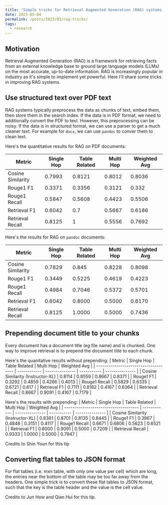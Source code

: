 ```yaml
---
title: 'Simple tricks for Retrieval Augmented Generation (RAG) systems'
date: 2023-05-04
permalink: /posts/2023/03/rag-tricks/
tags:
  - research
---
```


## Motivation
Retrieval Augmented Generation (RAG) is a framework for retrieving facts from an external knowledge base to ground large language models (LLMs) on the most accurate, up-to-date information. RAG is increasingly popular in industry as it's simple to implement yet powerful. Here I'll share some tricks in improving RAG systems.

## Use structured text over PDF text
RAG systems typically preprocess the data as chunks of text, embed them, then store them in the search index. If the data is in PDF format, we need to additionally convert the PDF to text. However, this preprocessing can be noisy. If the data is in structured format, we can use a parser to get a much cleaner text. For example for `docx`, we can use `pandoc` to conver them to clean text.

Here's the quantitative results for RAG on PDF documents:

| Metric            | Single Hop   | Table Related   | Multi Hop   | Weighted Avg   |
| ----------------- | ------------ | --------------- | ----------- | --------------- |
| Cosine Similarity | 0.7993       | 0.8121          | 0.8012      | 0.8036          |
| Rouge1 F1         | 0.3371       | 0.3356          | 0.3121      | 0.332           |
| Rouge1 Recall     | 0.5847       | 0.5608          | 0.4423      | 0.5506          |
| Retrieval F1      | 0.6042       | 0.7             | 0.5667      | 0.6186          |
| Retrieval Recall  | 0.8125       | 1               | 0.5556      | 0.7692          |

Here's the results for RAG on `pandoc` documents:

| Metric            | Single Hop   | Table Related   | Multi Hop   | Weighted Avg   |
| ----------------- | ------------ | --------------- | ----------- | --------------- |
| Cosine Similarity | 0.7829       | 0.845           | 0.8228      | 0.8098          |
| Rouge1 F1         | 0.3449       | 0.5225          | 0.4619      | 0.4223          |
| Rouge1 Recall     | 0.4984       | 0.7046          | 0.5372      | 0.5701          |
| Retrieval F1      | 0.6042       | 0.8000          | 0.5000      | 0.6170          |
| Retrieval Recall  | 0.8125       | 1.0000          | 0.5000      | 0.7436          |


## Prepending document title to your chunks
Every document has a document title (eg file name) and is chunked. One way to improve retrieval is to prepend the document title to each chunk. 

Here's the quanitative results without prepending:
| Metric                                | Single Hop   | Table Related   | Multi Hop   | Weighted Avg   |
| ------------------------------------- | ------------ | --------------- | ----------- | --------------- |
| Cosine Similarity (Instructor-XL)    | 0.8114       | 0.8559          | 0.8667      | 0.8371          |
| Rouge1 F1                            | 0.3292       | 0.4859          | 0.4266      | 0.4013          |
| Rouge1 Recall                        | 0.5829       | 0.6335          | 0.6721      | 0.617           |
| Retrieval F1                         | 0.7111       | 0.8182          | 0.4167      | 0.6364          |
| Retrieval Recall                     | 0.8667       | 0.9091          | 0.4167      | 0.7179          |

Here's the results with prepending:
| Metric                                | Single Hop   | Table Related   | Multi Hop   | Weighted Avg   |
| ------------------------------------- | ------------ | --------------- | ----------- | --------------- |
| Cosine Similarity (Instructor-XL)    | 0.8381       | 0.8701          | 0.8135      | 0.8445          |
| Rouge1 F1                            | 0.3967       | 0.4848          | 0.3151      | 0.4117          |
| Rouge1 Recall                        | 0.6671       | 0.6806          | 0.5623      | 0.6521          |
| Retrieval F1                         | 0.8000       | 0.9091          | 0.5000      | 0.7209          |
| Retrieval Recall                     | 0.9333       | 1.0000          | 0.5000      | 0.7947          |

Credits to Shin Youn for this tip

## Converting flat tables to JSON format
For flat tables (i.e. mxn table, with only one value per cell) which are long, the entries near the bottom of the table may be too far away from the headers. One simple trick is to convert these flat tables to JSON format, such that the key is the table header and the value is the cell value.

Credits to Jun How and Qian Hui for this tip.